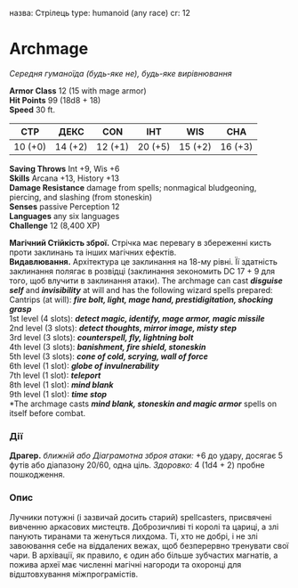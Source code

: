 назва: Стрілець type: humanoid (any race) cr: 12

# Archmage
_Середня гуманоїда (будь-яке не), будь-яке вирівнювання_

**Armor Class** 12 (15 with mage armor)    
**Hit Points** 99 (18d8 + 18)    
**Speed** 30 ft.

| СТР     | ДЕКС    | CON     | ІНТ     | WIS     | CHA     |
| ------- | ------- | ------- | ------- | ------- | ------- |
| 10 (+0) | 14 (+2) | 12 (+1) | 20 (+5) | 15 (+2) | 16 (+3) |

**Saving Throws** Int +9, Wis +6    
**Skills** Arcana +13, History +13    
**Damage Resistance** damage from spells; nonmagical bludgeoning, piercing, and slashing (from stoneskin)    
**Senses** passive Perception 12    
**Languages** any six languages    
**Challenge** 12 (8,400 XP)

**Магічний Стійкість зброї.** Стрічка має перевагу в збереженні кисть проти заклинань та інших магічних ефектів.    
**Видавлювання.** Архітектура це заклинання на 18-му рівні. Її здатність заклинання полягає в розвідці (заклинання зекономить DC 17 + 9 для того, щоб влучити в заклинання атаки). The archmage can cast **_disguise self_** and **_invisibility_** at will and has the following wizard spells prepared:    
Cantrips (at will): **_fire bolt, light, mage hand, prestidigitation, shocking grasp_**    
1st level (4 slots): **_detect magic, identify, mage armor, magic missile_**    
2nd level (3 slots): **_detect thoughts, mirror image, misty step_**    
3rd level (3 slots): **_counterspell, fly, lightning bolt_**    
4th level (3 slots): **_banishment, fire shield, stoneskin_**    
5th level (3 slots): **_cone of cold, scrying, wall of force_**    
6th level (1 slot): **_globe of invulnerability_**    
7th level (1 slot): **_teleport_**    
8th level (1 slot): **_mind blank_**    
9th level (1 slot): **_time stop_**    
*The archmage casts **_mind blank, stoneskin and magic armor_** spells on itself before combat.

### Дії
**Драгер.** _ближній або _Діаграмотна зброя атаки:__ +6 до удару, досягає 5 футів або діапазону 20/60, одна ціль. _Здоровко:_ 4 (1d4 + 2) пробне пошкодження.

### Опис
Лучники потужні (і зазвичай досить старий) spellcasters, присвячені вивченню аркасових мистецтв. Доброзичливі ті королі та цариці, а злі панують тиранами та женуться лихдома. Ті, хто не добрі, і не злі завоювання себе на віддалених вежах, щоб безперервно тренувати свої чари. В архівації, як правило, є один або більше зубчастих магнатів, а пожива археї має численні магічні нагороди та охоронці для відштовхування міжпрограмістів. 
